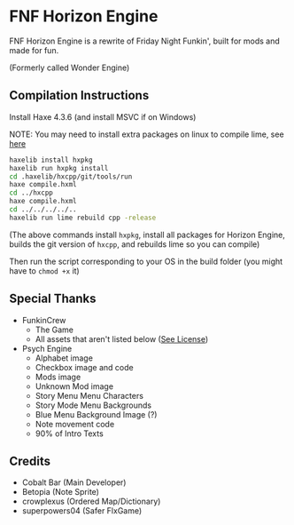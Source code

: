 # FNF Horizon Engine

FNF Horizon Engine is a rewrite of Friday Night Funkin', built for mods and made for fun.

(Formerly called Wonder Engine)

## Compilation Instructions

Install Haxe 4.3.6 (and install MSVC if on Windows)

NOTE: You may need to install extra packages on linux to compile lime, see [here](https://github.com/openfl/lime)

```bash
haxelib install hxpkg
haxelib run hxpkg install
cd .haxelib/hxcpp/git/tools/run
haxe compile.hxml
cd ../hxcpp
haxe compile.hxml
cd ../../../../..
haxelib run lime rebuild cpp -release
```

(The above commands install `hxpkg`, install all packages for Horizon Engine, builds the git version of `hxcpp`, and rebuilds lime so you can compile)

Then run the script corresponding to your OS in the build folder (you might have to `chmod +x` it)

## Special Thanks

- FunkinCrew
  - The Game
  - All assets that aren't listed below ([See License](https://github.com/FunkinCrew/funkin.assets/blob/main/LICENSE.md))
- Psych Engine
  - Alphabet image
  - Checkbox image and code
  - Mods image
  - Unknown Mod image
  - Story Menu Menu Characters
  - Story Mode Menu Backgrounds
  - Blue Menu Background Image (?)
  - Note movement code
  - 90% of Intro Texts

## Credits

- Cobalt Bar (Main Developer)
- Betopia (Note Sprite)
- crowplexus (Ordered Map/Dictionary)
- superpowers04 (Safer FlxGame)
